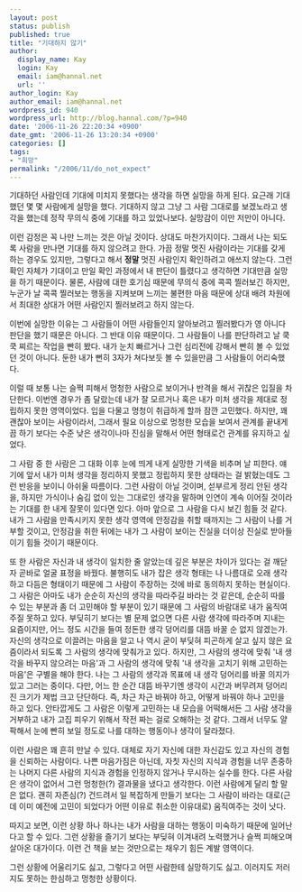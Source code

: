 ```yaml
---
layout: post
status: publish
published: true
title: "기대하지 않기"
author:
  display_name: Kay
  login: Kay
  email: iam@hannal.net
  url: ''
author_login: Kay
author_email: iam@hannal.net
wordpress_id: 940
wordpress_url: http://blog.hannal.com/?p=940
date: '2006-11-26 22:20:34 +0900'
date_gmt: '2006-11-26 13:20:34 +0900'
categories: []
tags:
- "희망"
permalink: "/2006/11/do_not_expect"
---
```

<p>기대하던 사람인데 기대에 미치지 못했다는 생각을 하면 실망을 하게 된다. 요근래 기대했던 몇 몇 사람에게 실망을 했다. 기대하지 않고 그냥 그 사람 그대로를 보겠노라고 생각을 했는데 정작 무의식 중에 기대를 하고 있었나보다. 실망감이 이만 저만이 아니다.</p>
<p>이런 감정은 꼭 나만 느끼는 것은 아닐 것이다. 상대도 마찬가지이다. 그래서 나는 되도록 사람을 만나면 기대를 하지 않으려고 한다. 가끔 정말 멋진 사람이라는 기대를 갖게 하는 경우도 있지만, 그렇다고 해서 <strong>정말</strong> 멋진 사람인지 확인하려고 애쓰지 않는다. 그런 확인 자체가 기대이고 만일 확인 과정에서 내 판단이 틀렸다고 생각하면 기대만큼 실망을 하기 때문이다. 물론, 사람에 대한 호기심 때문에 무의식 중에 콕콕 찔러보긴 하지만, 누군가 날 콕콕 찔러보는 행동을 지켜보며 느끼는 불편한 마음 때문에 상대 배려 차원에서 최대한 상대가 어떤 사람인지 찔러보려고 하지 않는다.</p>
<p>이번에 실망한 이유는 그 사람들이 어떤 사람들인지 알아보려고 찔러봤다가 영 아니다 판단을 했기 때문은 아니다. 그 반대 이유 때문이다. 그 사람들이 나를 판단하려고 날 쿡쿡 찌르는 작업을 빤히 봤다. 내가 눈치 빠르거나 그런 심리전에 강해서 빤히 볼 수 있었던 것이 아니다. 둔한 내가 뻔히 3자가 쳐다보듯 볼 수 있을만큼 그 사람들이 어리숙했다.</p>
<p>이럴 때 보통 나는 슬쩍 피해서 멍청한 사람으로 보이거나 반격을 해서 귀찮은 입질을 차단한다. 이번엔 경우가 좀 달랐는데 내가 잘 모르거나 혹은 내가 미처 생각을 제대로 정립하지 못한 영역이었다. 입을 다물고 멍청이 취급하게 할까 잠깐 고민했다. 하지만, 꽤 괜찮아 보이는 사람이라서, 그래서 필요 이상으로 멍청한 모습을 보여서 관계를 끝내게끔 하기 보다는 수준 낮은 생각이나마 진심을 말해서 어떤 형태로건 관계를 유지하고 싶었다.</p>
<p>그 사람 중 한 사람은 그 대화 이후 눈에 띄게 내게 실망한 기색을 비추며 날 피한다. 얘기에 앞서 내가 미처 생각을 정리하지 못했고 정립하지 못한 상태라는 걸 밝혔는데도 그런 반응을 보이니 아쉬울 따름이다. 그런 사람이 아닐 것이며, 섣부르게 정리 안된 생각을, 하지만 가식이나 숨김 없이 있는 그대로인 생각을 말하며 인연이 계속 이어질 것이라는 기대를 한 내게 잘못이 있다면 있다. 아마 앞으로 그 사람을 다시 보긴 힘들 것 같다. 내가 그 사람을 만족시키지 못한 생각 영역에 안정감을 취할 때까지는 그 사람이 나를 거부할 것이고, 안정감을 취한 뒤에는 내가 그 사람이 보이는 진실을 더이상 진실로 받아들이기 힘들 것이기 때문이다.</p>
<p>또 한 사람은 자신과 내 생각이 일치한 줄 알았는데 깊은 부분은 차이가 있다는 걸 깨닫자 곧바로 얼굴 표정을 바꿨다. 불행히도 내가 잡은 생각 형태는 나 나름대로 오래 생각하고 다듬은 형태이기 때문에 그 사람이 주장하는 것에 바로 동의하지 못하는 현실이다. 그 사람은 아마도 내가 순순히 자신의 생각을 따라주길 바라는 것 같은데, 순순히 따를 수 있는 부분과 좀 더 고민해야 할 부분이 있기 때문에 그 사람의 바람대로 내가 움직여주질 못하고 있다. 부딪히기 보다는 별 문제 없으면 다른 사람 생각에 따라주며 지내는 요즘이지만, 어느 정도 시간을 들여 정돈한 생각 덩어리를 대뜸 바꿀 순 없지 않겠는가. 자신의 생각으로 이끌려는 마음을 알고 나 역시 굳이 부딪혀 피곤하게 살고 싶지 않은 요즘이라서 되도록 그 사람의 생각에 맞춰가고 있다. 하지만, 그 사람의 생각에 맞춰 '내 생각을 바꾸지 않으려는 마음'과 그 사람의 생각에 맞춰 '내 생각을 고치기 위해 고민하는 마음'은 구별을 해야 한다. 나는 그 사람의 생각과 목표에 내 생각 덩어리를 바꿀 의지가 있고 그러는 중이다. 다만, 어느 한 순간 대뜸 바꾸기엔 생각이 시간과 버무려져 덩어리 진 크기가 제법 크고 단단하다. 즉, 차근 차근 바꿔야 하고, 어떻게 바꿔야 하나 고민을 하고 있다. 안타깝게도 그 사람은 이렇게 고민하는 내 모습을 어떡해서든 그 사람 생각을 거부하고 내가 고집 피우기 위해서 작전 짜는 걸로 오해하는 것 같다. 그래서 너무도 얄팍해서 눈에 빤히 보일 정도로 나를 대하는 행동이나 생각이 달라졌다.</p>
<p>이런 사람은 꽤 흔히 만날 수 있다. 대체로 자기 자신에 대한 자신감도 있고 자신의 경험을 신뢰하는 사람이다. 나쁜 마음가짐은 아닌데, 자칫 자신의 지식과 경험을 너무 존중하는 나머지 다른 사람의 지식과 경험을 인정하지 않거나 무시하는 실수를 한다. 다른 사람은 생각이 없어서 그런 멍청한(?) 결과물을 냈다고 생각한다. 이런 사람에게 달리 할 말은 없다. 괜히 자존심(?) 건드려서 일 복잡하게 만들기 보다는 그 사람이 바라는 대로(근데 이미 예전에 고민이 되었다가 어떤 이유로 취소한 이유대로) 움직여주는 것이 낫다.</p>
<p>따지고 보면, 이런 상황 하나 하나는 내가 사람을 대하는 행동이 미숙하기 때문에 일어난다고 할 수 있다. 그런 상황을 즐기기 보다는 부딪혀 이겨내려 노력했거나 슬쩍 피해오며 살아온 대가이다. 이런 건 책을 보는 것만으로는 채우기 힘든 계발 영역이다.</p>
<p>그런 상황에 어울리기도 싫고, 그렇다고 어떤 사람한테 실망하기도 싫고. 이러지도 저러지도 못하는 한심하고 멍청한 상황이다.</p>
